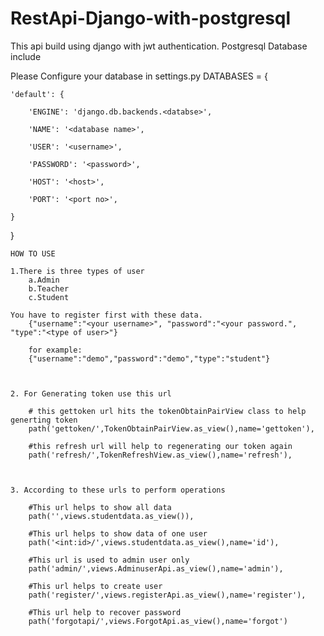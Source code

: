 # RestApi-Django-with-postgresql

This api build using django with jwt authentication.
Postgresql Database include

Please Configure your database in settings.py
DATABASES = {

    'default': {

        'ENGINE': 'django.db.backends.<databse>',

        'NAME': '<database name>',

        'USER': '<username>',

        'PASSWORD': '<password>',

        'HOST': '<host>',

        'PORT': '<port no>',

    }

}

    HOW TO USE
    
    1.There is three types of user 
        a.Admin
        b.Teacher
        c.Student
    
    You have to register first with these data.
        {"username":"<your username>", "password":"<your password.", "type":"<type of user>"}
        
        for example:
        {"username":"demo","password":"demo","type":"student"}
        
        
        
    2. For Generating token use this url
        
        # this gettoken url hits the tokenObtainPairView class to help generting token
        path('gettoken/',TokenObtainPairView.as_view(),name='gettoken'),
        
        #this refresh url will help to regenerating our token again
        path('refresh/',TokenRefreshView.as_view(),name='refresh'),
    
        

    3. According to these urls to perform operations
    
        #This url helps to show all data
        path('',views.studentdata.as_view()),

        #This url helps to show data of one user    
        path('<int:id>/',views.studentdata.as_view(),name='id'),

        #This url is used to admin user only
        path('admin/',views.AdminuserApi.as_view(),name='admin'),

        #This url helps to create user 
        path('register/',views.registerApi.as_view(),name='register'),

        #This url help to recover password
        path('forgotapi/',views.ForgotApi.as_view(),name='forgot')
        
 
